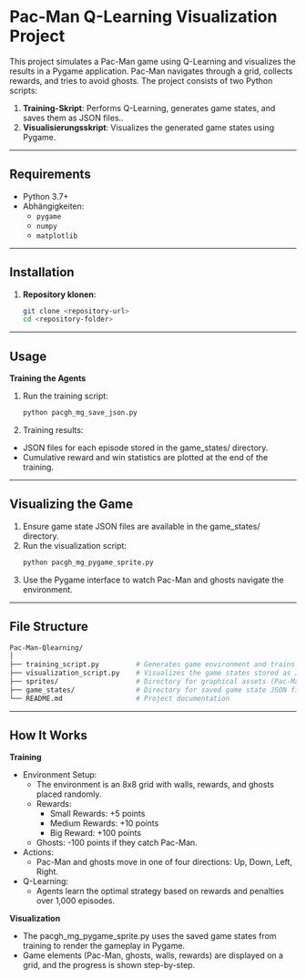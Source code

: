 # Pac-Man Q-Learning Visualization Project

This project simulates a Pac-Man game using Q-Learning and visualizes the results in a Pygame application. Pac-Man navigates through a grid, collects rewards, and tries to avoid ghosts. The project consists of two Python scripts:

1. **Training-Skript**: Performs Q-Learning, generates game states, and saves them as JSON files..
2. **Visualisierungsskript**: Visualizes the generated game states using Pygame.

---

## Requirements

- Python 3.7+
- Abhängigkeiten: 
  - `pygame`
  - `numpy`
  - `matplotlib`

---

## Installation

1. **Repository klonen**:
   ```bash
   git clone <repository-url>
   cd <repository-folder>

---
## Usage

  **Training the Agents**
1. Run the training script:
   ```bash
   python pacgh_mg_save_json.py
   ```
2. Training results:
  - JSON files for each episode stored in the game_states/ directory.
  - Cumulative reward and win statistics are plotted at the end of the training.

---
## Visualizing the Game
  1. Ensure game state JSON files are available in the game_states/ directory.
  2. Run the visualization script:
     ```bash
     python pacgh_mg_pygame_sprite.py
  3. Use the Pygame interface to watch Pac-Man and ghosts navigate the environment.

---
## File Structure
```bash
Pac-Man-Qlearning/
│
├── training_script.py         # Generates game environment and trains agents using Q-Learning
├── visualization_script.py    # Visualizes the game states stored as JSON files
├── sprites/                   # Directory for graphical assets (Pac-Man, Ghosts, Rewards, etc.)
├── game_states/               # Directory for saved game state JSON files
└── README.md                  # Project documentation
```

---

## How It Works
**Training**
- Environment Setup:
  - The environment is an 8x8 grid with walls, rewards, and ghosts placed randomly.
  - Rewards:
    - Small Rewards: +5 points
    - Medium Rewards: +10 points
    - Big Reward: +100 points
  - Ghosts: -100 points if they catch Pac-Man.
- Actions:
  - Pac-Man and ghosts move in one of four directions: Up, Down, Left, Right.
- Q-Learning:
  - Agents learn the optimal strategy based on rewards and penalties over 1,000 episodes.

**Visualization**
- The pacgh_mg_pygame_sprite.py uses the saved game states from training to render the gameplay in Pygame.
- Game elements (Pac-Man, ghosts, walls, rewards) are displayed on a grid, and the progress is shown step-by-step.

